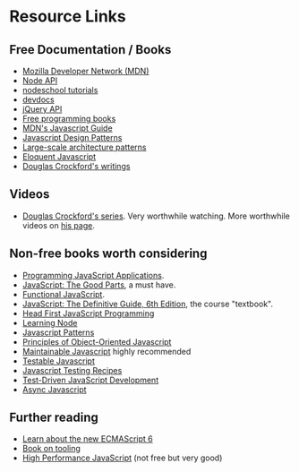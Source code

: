 # Resource Links

## Free Documentation / Books

- [Mozilla Developer Network (MDN)](https://developer.mozilla.org/en-US/)
- [Node API](http://nodejs.org/api/)
- [nodeschool tutorials](http://nodeschool.io/)
- [devdocs](http://devdocs.io/)
- [jQuery API](http://api.jquery.com/)
- [Free programming books](https://github.com/vhf/free-programming-books/blob/master/free-programming-books.md)
- [MDN's Javascript Guide](https://developer.mozilla.org/en-US/docs/Web/JavaScript/Guide)
- [Javascript Design Patterns](http://www.addyosmani.com/resources/essentialjsdesignpatterns/book/)
- [Large-scale architecture patterns](http://addyosmani.com/largescalejavascript/)
- [Eloquent Javascript](http://eloquentjavascript.net/)
- [Douglas Crockford's writings](http://www.crockford.com/javascript/)

## Videos

- [Douglas Crockford's series](http://www.yuiblog.com/crockford/). Very worthwhile watching. More worthwhile videos on [his page](http://www.crockford.com/javascript/).

## Non-free books worth considering

- [Programming JavaScript Applications](http://shop.oreilly.com/product/0636920033141.do).
- [JavaScript: The Good Parts](http://shop.oreilly.com/product/9780596517748.do), a must have.
- [Functional JavaScript](http://shop.oreilly.com/product/0636920028857.do).
- [JavaScript: The Definitive Guide, 6th Edition](http://shop.oreilly.com/product/9780596805531.do), the course "textbook".
- [Head First JavaScript Programming](http://shop.oreilly.com/product/0636920027065.do)
- [Learning Node](http://shop.oreilly.com/product/0636920024606.do)
- [Javascript Patterns](http://shop.oreilly.com/product/9780596806767.do)
- [Principles of Object-Oriented Javascript](http://shop.oreilly.com/product/9781593275402.do)
- [Maintainable Javascript](http://shop.oreilly.com/product/0636920025245.do) highly recommended
- [Testable Javascript](http://shop.oreilly.com/product/0636920024699.do)
- [Javascript Testing Recipes](http://jstesting.jcoglan.com/)
- [Test-Driven JavaScript Development](http://tddjs.com/)
- [Async Javascript](https://pragprog.com/book/tbajs/async-javascript)

## Further reading

- [Learn about the new ECMAScript 6](https://leanpub.com/understandinges6/read)
- [Book on tooling](https://github.com/tooling/book-of-modern-frontend-tooling)
- [High Performance JavaScript](http://shop.oreilly.com/product/9780596802806.do) (not free but very good)

